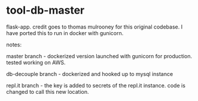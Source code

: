 # tool-db-master
flask-app. credit goes to thomas mulrooney for this original codebase. I have ported this to run in docker with gunicorn.

notes:  

master branch - dockerized version launched with gunicorn for production. tested working on AWS.

db-decouple branch - dockerized and hooked up to mysql instance

repl.it branch - the key is added to secrets of the repl.it instance. code is changed to call this new location.
